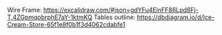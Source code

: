 Wire Frame: https://excalidraw.com/#json=gdYFu4EinFF86Lpd8Fj-T,4ZGpmqobrphE7aY-1ktmKQ
Tables outline: https://dbdiagram.io/d/Ice-Cream-Store-65f1e8f0b1f3d4062cdabfe1
